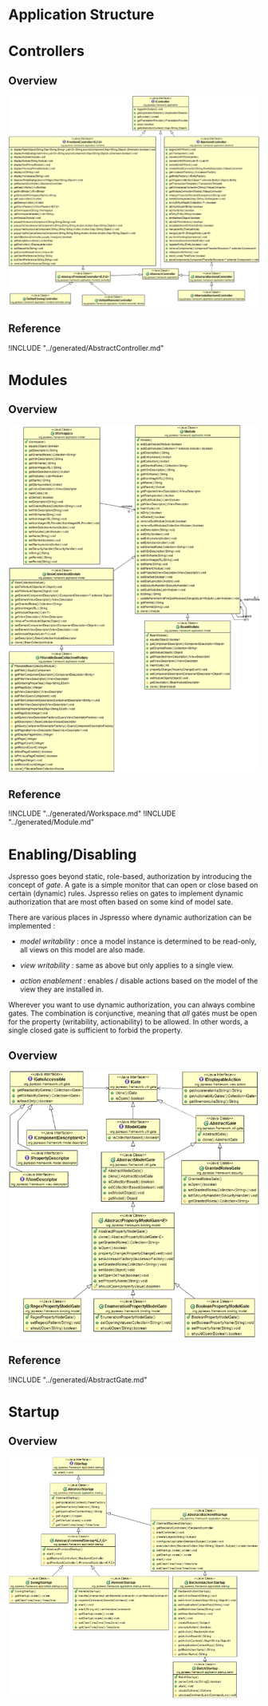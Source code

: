 Application Structure
=====================

<!-- toc -->

Controllers
===========

Overview
--------

![Controllers class diagram](../uml/controllers.PNG)

Reference
---------
!INCLUDE "../generated/AbstractController.md"

Modules
=======

Overview
--------

![Modules class diagram](../uml/modules.PNG)

Reference
---------
!INCLUDE "../generated/Workspace.md"
!INCLUDE "../generated/Module.md"

Enabling/Disabling
==================

Jspresso goes beyond static, role-based, authorization by introducing
the concept of *gate*. A gate is a simple monitor that can open or close
based on certain (dynamic) rules. Jspresso relies on gates to implement
dynamic authorization that are most often based on some kind of model
sate.

There are various places in Jspresso where dynamic authorization can be
implemented :

-   *model writability* : once a model instance is determined to be
    read-only, all views on this model are also made.

-   *view writability* : same as above but only applies to a single
    view.

-   *action enablement* : enables / disable actions based on the model
    of the view they are installed in.

Wherever you want to use dynamic authorization, you can always combine
gates. The combination is conjunctive, meaning that *all* gates must be
open for the property (writability, actionability) to be allowed. In
other words, a single closed gate is sufficient to forbid the property.

Overview
--------

![Gates class diagram](../uml/enablement.PNG)

Reference
---------
!INCLUDE "../generated/AbstractGate.md"

Startup
=======

Overview
--------

![Startup class diagram](../uml/startup.PNG)

